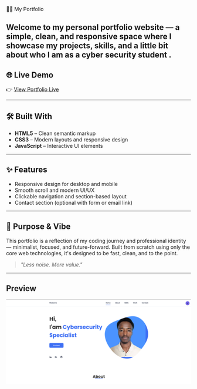 🧑‍💻 My Portfolio

Welcome to my personal portfolio website — a simple, clean, and responsive space where I showcase my projects, skills, and a little bit about who I am as a cyber security student .
---

## 🌐 Live Demo

👉 [View Portfolio Live](https://your-portfolio-link.com)

---

## 🛠️ Built With

- **HTML5** – Clean semantic markup
- **CSS3** – Modern layouts and responsive design
- **JavaScript** – Interactive UI elements

---

## ✨ Features

- Responsive design for desktop and mobile
- Smooth scroll and modern UI/UX
- Clickable navigation and section-based layout
- Contact section (optional with form or email link)

---

## 🎯 Purpose & Vibe

This portfolio is a reflection of my coding journey and professional identity — minimalist, focused, and future-forward. Built from scratch using only the core web technologies, it's designed to be fast, clean, and to the point.

> *"Less noise. More value."*

---

## Preview

![preview img](/preview.png)

